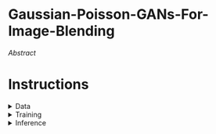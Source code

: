 # Gaussian-Poisson-GANs-For-Image-Blending

*Abstract*

# Instructions

<details>
<summary>
Data
</summary>
<br>
  
[The Transient Attributes dataset](http://transattr.cs.brown.edu/files/aligned_images.tar) - 1.8 GB

Once it is downloaded, extract the .tar file and crop the images by executing the following code:

```
from crop_images import crop_images

crop_images('path_to_imageAlignedLD_folder', 'path_to_result_folder')
```
<br>
</details>
<details>

<summary>
Training
</summary>

</details>

<details>

<summary>
Inference
</summary>
</details>
